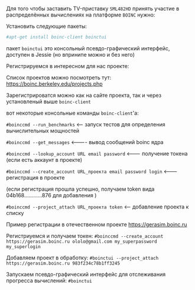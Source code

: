 Для того чтобы заставить TV-приставку `SML482HD` принять участие в распределённых вычислениях на платформе `BOINC`
нужно:

Установить следующие пакеты:
```php
#apt-get install boinc-client boinctui
```
пакет `boinctui` это консольный псевдо-графический интерфейс, доступен в Jessie (но впринипе можно и без него)


Регистрируемся в интересном для нас проекте:

Список проектов можно посмотреть тут:
https://boinc.berkeley.edu/projects.php


Зарегистрироватся можно как на сайте проекта, так и через установленый выше `boinc-client`

вот некоторые консольные команды `boinc-client`'a:

`#boinccmd --run_benchmarks` <-- запуск тестов для определения вычислительных мощностей

`#boinccmd --get_messages` <---- вывод сообщений boinc ядра

`#boinccmd --lookup_account URL email password` <--- получение токена (если есть аккаунт в проекте)

`#boinccmd --create_account URL_проекта email password login` <--- регистрация в проекте 

(если регистрация прошла успешно, получаем token вида 04b168............876 для добавления )

`#boinccmd --project_attach URL_проекта token` <-- добавление проекта к списку


Пример регистрации в отечественном проекте https://gerasim.boinc.ru

Регистриуемся и получаем токен:
`#boinccmd --create_account https://gerasim.boinc.ru ololo@gmail.com my_superpassword my_superlogin`

Добавляем проект в обработку:
`#boinctui --project_attach https://gerasim.boinc.ru 983f234c78b1ff3245` 

Запускаем псевдо-графический интерфейс для отслеживания прогресса вычислений:
`#boinctui`
